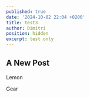 ```yaml
---
published: true
date: '2024-10-02 22:04 +0200'
title: test3
author: Dimitri
position: hidden
excerpt: test only
---
```

## A New Post

Lemon

<i class="fa-solid fa-lemon"></i>

Gear
<i class="fa-solid fa-gear"></i>
